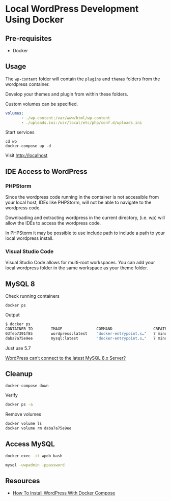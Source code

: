# Local WordPress Development Using Docker

## Pre-requisites

- Docker

## Usage

The `wp-content` folder will contain the `plugins` and `themes` folders from the wordpress container.

Develop your themes and plugin from within these folders.

Custom volumes can be specified.

```yml
volumes:
       - ./wp-content:/var/www/html/wp-content
       - ./uploads.ini:/usr/local/etc/php/conf.d/uploads.ini
```

Start services

```
cd wp
docker-compose up -d
```

Visit [http://localhost](http://localhost)

## IDE Access to WordPress

### PHPStorm

Since the wordpress code running in the container is not accessible from your local host, IDEs like PHPStorm, will not be able to navigate to the wordpress code.

Downloading and extracting wordpress in the current directory, (i.e. wp) will allow the IDEs to access the wordpress code.

In PHPStorm it may be possible to use include path to include a path to your local wordpress install.

### Visual Studio Code

Visual Studio Code allows for multi-root workspaces. You can add your local wordpress folder in the same workspace as your theme folder.

## MySQL 8

Check running containers

```
docker ps
```

Output

```sh
$ docker ps
CONTAINER ID        IMAGE               COMMAND                  CREATED             STATUS              PORTS                 NAMES
03feb7391f85        wordpress:latest    "docker-entrypoint.s…"   7 minutes ago       Up 7 minutes        0.0.0.0:80->80/tcp    wp
daba7a75e9ee        mysql:latest        "docker-entrypoint.s…"   7 minutes ago       Up 7 minutes        3306/tcp, 33060/tcp   wpdb
```

Just use 5.7

[WordPress can’t connect to the latest MySQL 8.x Server?](https://medium.com/@hkdb/wordpress-cant-connect-to-the-latest-mysql-8-x-server-33c4c43b05b7)

## Cleanup

```sh
docker-compose down
```

Verify

```sh
docker ps -a
```

Remove volumes

```sh
docker volume ls
docker volume rm daba7a75e9ee
```

## Access MySQL

```sh
docker exec -it wpdb bash
```

```sh
mysql -uwpadmin -ppassword
```

## Resources

- [How To Install WordPress With Docker Compose](https://www.digitalocean.com/community/tutorials/how-to-install-wordpress-with-docker-compose)
